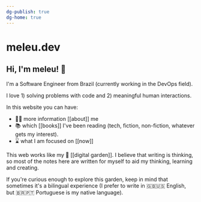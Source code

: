 ```yaml
---
dg-publish: true
dg-home: true
---
```

# meleu.dev

## Hi, I'm meleu! 👋

I'm a Software Engineer from Brazil (currently working in the DevOps field).

I love 1) solving problems with code and 2) meaningful human interactions.

In this website you can have:

- 🧑‍💻 more information [[about]] me
- 📚 which [[books]] I've been reading (tech, fiction, non-fiction, whatever gets my interest).
- ⌛ what I am focused on [[now]]

This web works like my 🌱 [[digital garden]]. I believe that writing is thinking, so most of the notes here are written for myself to aid my thinking, learning and creating.

If you're curious enough to explore this garden, keep in mind that sometimes it's a bilingual experience (I prefer to write in 🇬🇧🇺🇸 English, but 🇧🇷🇵🇹 Portuguese is my native language).

